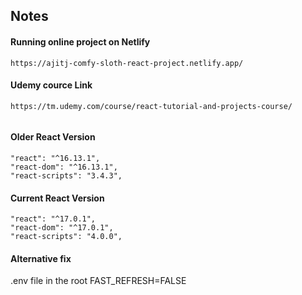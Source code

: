 ## Notes

#### Running online project on Netlify
```
https://ajitj-comfy-sloth-react-project.netlify.app/

```
#### Udemy cource Link
```
https://tm.udemy.com/course/react-tutorial-and-projects-course/


```


#### Older React Version

```
"react": "^16.13.1",
"react-dom": "^16.13.1",
"react-scripts": "3.4.3",
```

#### Current React Version

```
"react": "^17.0.1",
"react-dom": "^17.0.1",
"react-scripts": "4.0.0",
```

#### Alternative fix

.env file in the root
FAST_REFRESH=FALSE



